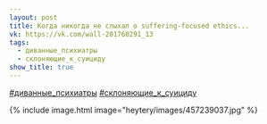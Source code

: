 ```yaml
---
layout: post
title: Когда никогда не слыхал о suffering-focused ethics...
vk: https://vk.com/wall-201760291_13
tags:
  - диванные_психиатры
  - склоняющие_к_суициду
show_title: true
---
```

[#диванные_психиатры](poisk.html#диванные_психиатры)
[#склоняющие_к_суициду](poisk.html#склоняющие_к_суициду)

{% include image.html image="heytery/images/457239037.jpg" %}